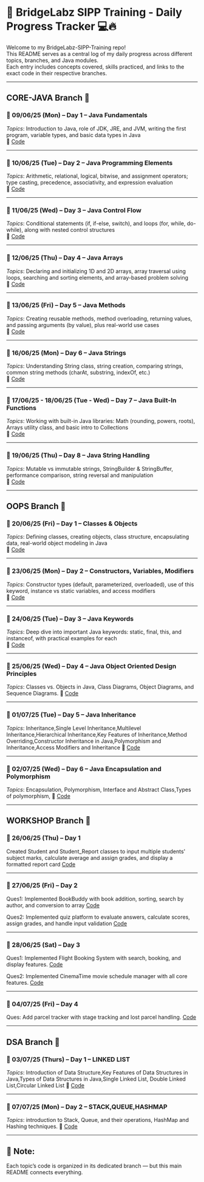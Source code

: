 # 🧠 BridgeLabz SIPP Training - Daily Progress Tracker 💻🔥

Welcome to my BridgeLabz-SIPP-Training repo!  
This README serves as a central log of my daily progress across different topics, branches, and Java modules.  
Each entry includes concepts covered, skills practiced, and links to the exact code in their respective branches.

---

## CORE-JAVA Branch 📂

### 📅 09/06/25 (Mon) – Day 1 – Java Fundamentals  
*Topics*: Introduction to Java, role of JDK, JRE, and JVM, writing the first program, variable types, and basic data types in Java  
🔗 [Code](https://github.com/devikaagarwal/BridgeLabz-SIPP-Training/tree/core-java/CORE-JAVA/DAY-1)

---

### 📅 10/06/25 (Tue) – Day 2 – Java Programming Elements  
*Topics*: Arithmetic, relational, logical, bitwise, and assignment operators; type casting, precedence, associativity, and expression evaluation  
🔗 [Code](https://github.com/devikaagarwal/BridgeLabz-SIPP-Training/tree/core-java/CORE-JAVA/Programming_Elements)

---

### 📅 11/06/25 (Wed) – Day 3 – Java Control Flow  
*Topics*: Conditional statements (if, if-else, switch), and loops (for, while, do-while), along with nested control structures  
🔗 [Code](https://github.com/devikaagarwal/BridgeLabz-SIPP-Training/tree/core-java/CORE-JAVA/Control-Flow-Level)

---

### 📅 12/06/25 (Thu) – Day 4 – Java Arrays  
*Topics*: Declaring and initializing 1D and 2D arrays, array traversal using loops, searching and sorting elements, and array-based problem solving  
🔗 [Code](https://github.com/devikaagarwal/BridgeLabz-SIPP-Training/tree/core-java/CORE-JAVA/Arrays_Practice_Problems)

---

### 📅 13/06/25 (Fri) – Day 5 – Java Methods  
*Topics*: Creating reusable methods, method overloading, returning values, and passing arguments (by value), plus real-world use cases  
🔗 [Code](https://github.com/devikaagarwal/BridgeLabz-SIPP-Training/tree/core-java/CORE-JAVA/JAVA_METHODS)

---

### 📅 16/06/25 (Mon) – Day 6 – Java Strings  
*Topics*: Understanding String class, string creation, comparing strings, common string methods (charAt, substring, indexOf, etc.)  
🔗 [Code](https://github.com/devikaagarwal/BridgeLabz-SIPP-Training/tree/core-java/CORE-JAVA/String_Practice_Problems)

---

### 📅 17/06/25 - 18/06/25 (Tue - Wed) – Day 7 – Java Built-In Functions  
*Topics*: Working with built-in Java libraries: Math (rounding, powers, roots), Arrays utility class, and basic intro to Collections  
🔗 [Code](https://github.com/devikaagarwal/BridgeLabz-SIPP-Training/tree/core-java/CORE-JAVA/JAVA_BUILT_IN_METHODS)

---

### 📅 19/06/25 (Thu) – Day 8 – Java String Handling  
*Topics*: Mutable vs immutable strings, StringBuilder & StringBuffer, performance comparison, string reversal and manipulation  
🔗 [Code](https://github.com/devikaagarwal/BridgeLabz-SIPP-Training/tree/core-java/CORE-JAVA/Strings)

---

## OOPS Branch 🧱

### 📅 20/06/25 (Fri) – Day 1 – Classes & Objects  
*Topics*: Defining classes, creating objects, class structure, encapsulating data, real-world object modeling in Java  
🔗 [Code](https://github.com/devikaagarwal/BridgeLabz-SIPP-Training/tree/oops/OOPS/JAVA_CLASS_AND_OBJECT)

---

### 📅 23/06/25 (Mon) – Day 2 – Constructors, Variables, Modifiers  
*Topics*: Constructor types (default, parameterized, overloaded), use of this keyword, instance vs static variables, and access modifiers  
🔗 [Code](https://github.com/devikaagarwal/BridgeLabz-SIPP-Training/tree/oops/OOPS/JAVA_CONSTRUCTORS)

---

### 📅 24/06/25 (Tue) – Day 3 – Java Keywords  
*Topics*: Deep dive into important Java keywords: static, final, this, and instanceof, with practical examples for each  
🔗 [Code](https://github.com/devikaagarwal/BridgeLabz-SIPP-Training/tree/oops/OOPS/JAVA_KEYWORDS)

---

### 📅 25/06/25 (Wed) – Day 4 – Java Object Oriented Design Principles  
*Topics*: Classes vs. Objects in Java, Class Diagrams, Object Diagrams, and Sequence Diagrams. 
🔗 [Code](https://github.com/devikaagarwal/BridgeLabz-SIPP-Training/tree/oops/OOPS/OBJECT_ORIENTED_DESIGN_PRINCIPLES)

---

### 📅 01/07/25 (Tue) – Day 5 – Java Inheritance  
*Topics*: Inheritance,Single Level Inheritance,Multilevel Inheritance,Hierarchical Inheritance,Key Features of Inheritance,Method Overriding,Constructor Inheritance in Java,Polymorphism and Inheritance,Access Modifiers and Inheritance
🔗 [Code](https://github.com/devikaagarwal/BridgeLabz-SIPP-Training/tree/oops/OOPS/INHERITANCE)

---

### 📅 02/07/25 (Wed) – Day 6 – Java Encapsulation and Polymorphism  
*Topics*: Encapsulation, Polymorphism, Interface and Abstract Class,Types of polymorphism,
🔗 [Code](https://github.com/devikaagarwal/BridgeLabz-SIPP-Training/tree/oops/OOPS/Encapsulation_Polymorphism)

---

## WORKSHOP Branch 🧱

### 📅 26/06/25 (Thu) – Day 1
Created Student and Student_Report classes to input multiple students' subject marks, calculate average and assign grades, and display a formatted report card
[Code](https://github.com/devikaagarwal/BridgeLabz-SIPP-Training/blob/workshop/WORKSHOP/StudentReport.java)

---

### 📅 27/06/25 (Fri) – Day 2
Ques1: Implemented BookBuddy with book addition, sorting, search by author, and conversion to array
[Code](https://github.com/devikaagarwal/BridgeLabz-SIPP-Training/blob/workshop/WORKSHOP/BookBuddy.java)

Ques2: Implemented quiz platform to evaluate answers, calculate scores, assign grades, and handle input validation
[Code](https://github.com/devikaagarwal/BridgeLabz-SIPP-Training/blob/workshop/WORKSHOP/QuizResultProcessor.java)

---

### 📅 28/06/25 (Sat) – Day 3
Ques1: Implemented Flight Booking System with search, booking, and display features.
[Code](https://github.com/devikaagarwal/BridgeLabz-SIPP-Training/blob/workshop/WORKSHOP/FlightBookingSystem.java)

Ques2: Implemented CinemaTime movie schedule manager with all core features.
[Code](https://github.com/devikaagarwal/BridgeLabz-SIPP-Training/blob/workshop/WORKSHOP/CinemaTimeManager.java)

---

### 📅 04/07/25 (Fri) – Day 4
Ques: Add parcel tracker with stage tracking and lost parcel handling.
[Code](https://github.com/devikaagarwal/BridgeLabz-SIPP-Training/blob/workshop/WORKSHOP/ParcelTracker.java)

---

## DSA Branch 🧱

### 📅 03/07/25 (Thurs) – Day 1 – LINKED LIST  
*Topics*: Introduction of Data Structure,Key Features of Data Structures in Java,Types of Data Structures in Java,Single Linked List, Double Linked List,Circular Linked List
🔗 [Code](https://github.com/devikaagarwal/BridgeLabz-SIPP-Training/tree/dsa/DSA/LINKED_LISTS)

---

### 📅 07/07/25 (Mon) – Day 2 – STACK,QUEUE,HASHMAP  
*Topics*: introduction to Stack, Queue, and their operations, HashMap and Hashing techniques.
🔗 [Code](https://github.com/devikaagarwal/BridgeLabz-SIPP-Training/tree/dsa/DSA/Stack_Queue_HashMap)

---

## 📝 Note:
Each topic’s code is organized in its dedicated branch — but this main README connects everything.
